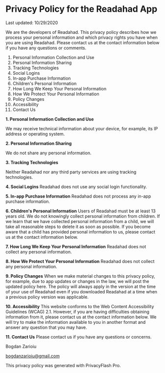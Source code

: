 
# Privacy Policy for the Readahad App


Last updated: 10/29/2020

We are the developers of Readahad. This privacy policy describes how we process your personal information and which privacy rights you have when you are using Readahad. Please contact us at the contact information below if you have any questions or comments.

 1. Personal Information Collection and Use
 2. Personal Information Sharing
 3. Tracking Technologies
 4. Social Logins
 5. In-app Purchase Information
 6. Children's Personal Information
 7. How Long We Keep Your Personal Information
 8. How We Protect Your Personal Information
 9. Policy Changes
 10. Accessibility
 11. Contact Us

**1. Personal Information Collection and Use**

We may receive technical information about your device, for example, its IP address or operating system.


**2. Personal Information Sharing**

We do not share any personal information.


**3. Tracking Technologies**

Neither Readahad nor any third party services are using tracking technologies.

**4. Social Logins**
Readahad does not use any social login functionality.


**5. In-app Purchase Information**
Readahad does not process any in-app purchase information.


**6. Children's Personal Information**
Users of Readahad must be at least 13 years old. We do not knowingly collect personal information from children. If we learn that we have collected personal information from a child, we will take all reasonable steps to delete it as soon as possible. If you become aware that a child has provided personal information to us, please contact us at the contact information below.

**7. How Long We Keep Your Personal Information**
Readahad does not collect any personal information.


**8. How We Protect Your Personal Information**
Readahad does not collect any personal information.


**9. Policy Changes**
When we make material changes to this privacy policy, for example, due to app updates or changes in the law, we will post the updated policy here. The policy will always apply in the version at the time of your use of Readahad even if you downloaded Readahad at a time when a previous policy version was applicable.


**10. Accessibility**
This website conforms to the Web Content Accessibility Guidelines (WCAG) 2.1. However, if you are having difficulties obtaining information from it, please contact us at the contact information below. We will try to make the information available to you in another format and answer any question that you may have.


**11. Contact Us**
Please contact us if you have any questions or concerns.

Bogdan Zarioiu

bogdanzarioiu@gmail.com

This privacy policy was generated with PrivacyFlash Pro.
